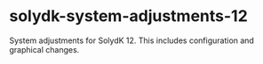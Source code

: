 # solydk-system-adjustments-12
System adjustments for SolydK 12.
This includes configuration and graphical changes.
